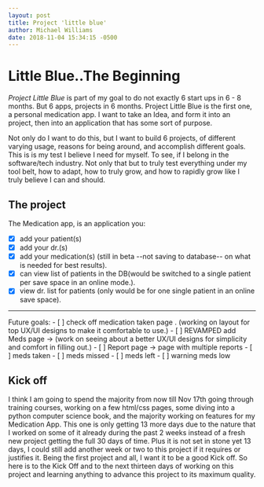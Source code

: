 ```yaml
---
layout: post
title: Project 'little blue'
author: Michael Williams
date: 2018-11-04 15:34:15 -0500
---
```


# Little Blue..The Beginning

_Project Little Blue_ is part of my goal to do not exactly 6 start ups in 6 - 8 months. But 6 apps, projects in 6 months. Project Little Blue is the first one, a personal medication app. I want to take an Idea, and form it into an project, then into an application that has some sort of purpose. 

Not only do I want to do this, but I want to build 6 projects, of different varying usage, reasons for being around, and accomplish different goals. This is is my test I believe I need for myself. To see, if I belong in the software/tech industry. Not only that but to truly test everything under my tool belt, how to adapt, how to truly grow, and how to rapidly grow like I truly believe I can and should. 

## The project

The Medication app, is an application you:

- [x] add your patient(s)
- [x] add your dr.(s)
- [x] add your medication(s) (still in beta --not saving to database-- on what is needed for best results).
- [x] can view list of patients in the DB(would be switched to a single patient per save space in an online mode.).
- [x] view dr. list for patients (only would be for one single patient in an online save space).
<hr>
Future goals: 
- [ ] check off medication taken page . (working on layout for top UX/UI designs to make it comfortable to use.)
- [ ] REVAMPED add Meds page -> (work on seeing about a better UX/UI designs for simplicity and comfort in filling out.)
- [ ] Report page -> page with multiple reports
  - [ ] meds taken
  - [ ] meds missed 
  - [ ] meds left
  - [ ] warning meds low

## Kick off 

I think I am going to spend the majority from now till Nov 17th going through training courses,
working on a few html/css pages, some diving into a python computer science book, and the majority
working on features for my Medication App. This one is only getting 13 more days due to the nature
that I worked on some of it already during the past 2 weeks instead of a fresh new project getting
the full 30 days of time. Plus it is not set in stone yet 13 days, I could still add another week or
two to this project if it requires or justifies it. Being the first project and all, I want it to be a good Kick off. So here is to the Kick Off and to the next thirteen days of working on this project and 
learning anything to advance this project to its maximum quality.

